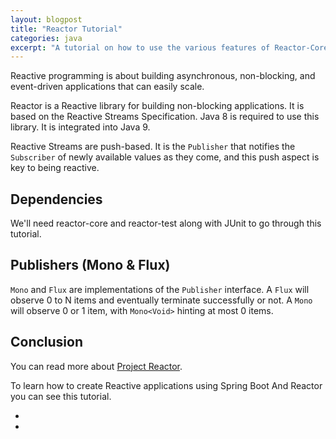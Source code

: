 ```yaml
---
layout: blogpost
title: "Reactor Tutorial"
categories: java
excerpt: "A tutorial on how to use the various features of Reactor-Core for reactive programming"
---
```


Reactive programming is about building asynchronous, non-blocking, and 
event-driven applications that can easily scale.

Reactor is a Reactive library for building non-blocking applications. 
It is based on the Reactive Streams Specification. 
Java 8 is required to use this library. It is integrated into Java 9.

Reactive Streams are push-based. 
It is the `Publisher` that notifies the `Subscriber` of newly available values as they come, and this push aspect is key to being reactive. 

## Dependencies

We'll need reactor-core and reactor-test along with JUnit to go through this tutorial.

<script src="https://gist.github.com/mohitsinha/f73a7358e5a23567bd039970e25ad5f5.js"></script>

## Publishers (Mono & Flux)

`Mono` and `Flux` are implementations of the `Publisher` interface. 
A `Flux` will observe 0 to N items and eventually terminate successfully or not. 
A `Mono` will observe 0 or 1 item, with `Mono<Void>` hinting at most 0 items.

<script src="https://gist.github.com/mohitsinha/8b49633f768a351239a48f21de37de02.js"></script>

<script src="https://gist.github.com/mohitsinha/9650e314c6535e45212760f73c7f7172.js"></script>

<script src="https://gist.github.com/mohitsinha/a091a64541e1188794b9fdd9ca4ee2af.js"></script>

<script src="https://gist.github.com/mohitsinha/a771ac374e48264760c3605273daaf37.js"></script>

<script src="https://gist.github.com/mohitsinha/19179628004cdf36e738a00c9a83990b.js"></script>

<script src="https://gist.github.com/mohitsinha/e7f22d658586f45bac4614a044e93b49.js"></script>

## Conclusion

You can read more about [Project Reactor](https://projectreactor.io/docs/core/release/reference/docs/index.html).

To learn how to create Reactive applications using Spring Boot And Reactor you can see this tutorial.

 - 
 - 
